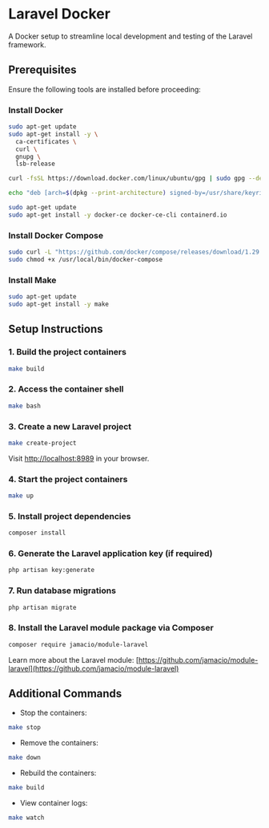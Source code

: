 # Laravel Docker

A Docker setup to streamline local development and testing of the Laravel framework.

## Prerequisites

Ensure the following tools are installed before proceeding:

### Install Docker

```sh
sudo apt-get update
sudo apt-get install -y \
  ca-certificates \
  curl \
  gnupg \
  lsb-release

curl -fsSL https://download.docker.com/linux/ubuntu/gpg | sudo gpg --dearmor -o /usr/share/keyrings/docker-archive-keyring.gpg

echo "deb [arch=$(dpkg --print-architecture) signed-by=/usr/share/keyrings/docker-archive-keyring.gpg] https://download.docker.com/linux/ubuntu $(lsb_release -cs) stable" | sudo tee /etc/apt/sources.list.d/docker.list > /dev/null

sudo apt-get update
sudo apt-get install -y docker-ce docker-ce-cli containerd.io
```

### Install Docker Compose

```sh
sudo curl -L "https://github.com/docker/compose/releases/download/1.29.2/docker-compose-$(uname -s)-$(uname -m)" -o /usr/local/bin/docker-compose
sudo chmod +x /usr/local/bin/docker-compose
```

### Install Make

```sh
sudo apt-get update
sudo apt-get install -y make
```

## Setup Instructions

### 1. Build the project containers

```sh
make build
```

### 2. Access the container shell

```sh
make bash
```

### 3. Create a new Laravel project

```sh
make create-project
```

Visit [http://localhost:8989](http://localhost:8989) in your browser.

### 4. Start the project containers

```sh
make up
```

### 5. Install project dependencies

```sh
composer install
```

### 6. Generate the Laravel application key (if required)

```sh
php artisan key:generate
```

### 7. Run database migrations

```sh
php artisan migrate
```

### 8. Install the Laravel module package via Composer

```sh
composer require jamacio/module-laravel
```

Learn more about the Laravel module: [https://github.com/jamacio/module-laravel](https://github.com/jamacio/module-laravel)

## Additional Commands

- Stop the containers:

```sh
make stop
```

- Remove the containers:

```sh
make down
```

- Rebuild the containers:

```sh
make build
```

- View container logs:

```sh
make watch
```
